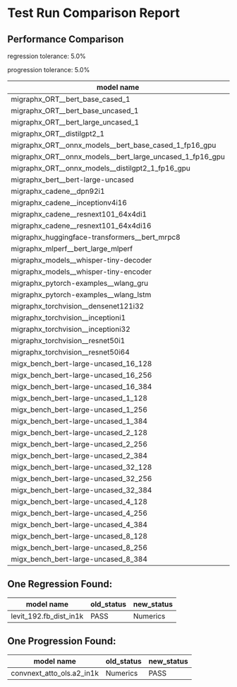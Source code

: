 # Test Run Comparison Report

## Performance Comparison

regression tolerance: 5.0%

progression tolerance: 5.0%

|model name|exit_status|analysis|old_time_ms|new_time_ms|change_ms|percent_change|
|---|---|---|---|---|---|---|
|migraphx_ORT__bert_base_cased_1|PASS|within tol|99.7387|99.643|-0.0956|-0.1%|
|migraphx_ORT__bert_base_uncased_1|PASS|within tol|100.187|99.6125|-0.5745|-0.57%|
|migraphx_ORT__bert_large_uncased_1|PASS|within tol|499.6106|502.19|2.5794|0.52%|
|migraphx_ORT__distilgpt2_1|PASS|regression|53.7545|103.5463|49.7918|92.63%|
|migraphx_ORT__onnx_models__bert_base_cased_1_fp16_gpu|Numerics|regression|61.2683|118.2462|56.9779|93.0%|
|migraphx_ORT__onnx_models__bert_large_uncased_1_fp16_gpu|Numerics|progression|791.1572|292.5433|-498.6139|-63.02%|
|migraphx_ORT__onnx_models__distilgpt2_1_fp16_gpu|Numerics|within tol|48.1604|50.2019|2.0414|4.24%|
|migraphx_bert__bert-large-uncased|PASS|within tol|19.2686|19.2848|0.0162|0.08%|
|migraphx_cadene__dpn92i1|Numerics|within tol|42.4487|42.4138|-0.0349|-0.08%|
|migraphx_cadene__inceptionv4i16|PASS|regression|148.4118|244.144|95.7322|64.5%|
|migraphx_cadene__resnext101_64x4di1|Numerics|within tol|114.448|114.2628|-0.1851|-0.16%|
|migraphx_cadene__resnext101_64x4di16|Numerics|within tol|364.4445|363.9049|-0.5396|-0.15%|
|migraphx_huggingface-transformers__bert_mrpc8|PASS|within tol|7.2654|7.611|0.3455|4.76%|
|migraphx_mlperf__bert_large_mlperf|Numerics|regression|23.5379|24.8711|1.3332|5.66%|
|migraphx_models__whisper-tiny-decoder|PASS|within tol|33.3352|33.6606|0.3253|0.98%|
|migraphx_models__whisper-tiny-encoder|Numerics|regression|142.4815|167.3374|24.8559|17.44%|
|migraphx_pytorch-examples__wlang_gru|PASS|within tol|15.9618|15.9355|-0.0264|-0.17%|
|migraphx_pytorch-examples__wlang_lstm|PASS|progression|9.0939|5.7053|-3.3885|-37.26%|
|migraphx_torchvision__densenet121i32|Numerics|within tol|75.336|75.2678|-0.0682|-0.09%|
|migraphx_torchvision__inceptioni1|PASS|within tol|39.7386|39.9944|0.2557|0.64%|
|migraphx_torchvision__inceptioni32|PASS|progression|169.91|127.2838|-42.6263|-25.09%|
|migraphx_torchvision__resnet50i1|Numerics|within tol|11.3541|11.3291|-0.025|-0.22%|
|migraphx_torchvision__resnet50i64|Numerics|within tol|189.3546|188.7122|-0.6424|-0.34%|
|migx_bench_bert-large-uncased_16_128|PASS|within tol|35.5198|35.4095|-0.1103|-0.31%|
|migx_bench_bert-large-uncased_16_256|PASS|within tol|58.5625|58.4043|-0.1582|-0.27%|
|migx_bench_bert-large-uncased_16_384|Numerics|regression|79.5359|85.322|5.7861|7.27%|
|migx_bench_bert-large-uncased_1_128|PASS|within tol|13.0282|13.0792|0.051|0.39%|
|migx_bench_bert-large-uncased_1_256|PASS|progression|18.0292|13.3365|-4.6927|-26.03%|
|migx_bench_bert-large-uncased_1_384|PASS|within tol|19.4733|19.4048|-0.0685|-0.35%|
|migx_bench_bert-large-uncased_2_128|PASS|within tol|12.6587|12.6166|-0.0421|-0.33%|
|migx_bench_bert-large-uncased_2_256|PASS|within tol|13.2371|13.2225|-0.0146|-0.11%|
|migx_bench_bert-large-uncased_2_384|PASS|within tol|21.7669|21.6712|-0.0956|-0.44%|
|migx_bench_bert-large-uncased_32_128|PASS|progression|102.1765|70.8529|-31.3236|-30.66%|
|migx_bench_bert-large-uncased_32_256|PASS|within tol|111.4759|111.0345|-0.4415|-0.4%|
|migx_bench_bert-large-uncased_32_384|Numerics|progression|632.2253|159.1778|-473.0475|-74.82%|
|migx_bench_bert-large-uncased_4_128|PASS|regression|14.2996|17.9815|3.6818|25.75%|
|migx_bench_bert-large-uncased_4_256|PASS|progression|29.485|17.699|-11.786|-39.97%|
|migx_bench_bert-large-uncased_4_384|PASS|within tol|26.7553|26.702|-0.0532|-0.2%|
|migx_bench_bert-large-uncased_8_128|PASS|within tol|20.3175|20.2105|-0.107|-0.53%|
|migx_bench_bert-large-uncased_8_256|PASS|progression|45.596|29.7208|-15.8751|-34.82%|
|migx_bench_bert-large-uncased_8_384|PASS|progression|99.9323|43.4407|-56.4916|-56.53%|

## One Regression Found:

|model name|old_status|new_status|
|---|---|---|
|levit_192.fb_dist_in1k|PASS|Numerics|

## One Progression Found:

|model name|old_status|new_status|
|---|---|---|
|convnext_atto_ols.a2_in1k|Numerics|PASS|

